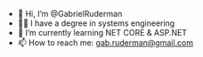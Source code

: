 - 👋 Hi, I’m @GabrielRuderman
- 👨‍🎓 I have a degree in systems engineering
- 🌱 I’m currently learning NET CORE & ASP.NET
- 📫 How to reach me: gab.ruderman@gmail.com

<!---
GabrielRuderman/GabrielRuderman is a ✨ special ✨ repository because its `README.md` (this file) appears on your GitHub profile.
You can click the Preview link to take a look at your changes.
--->
